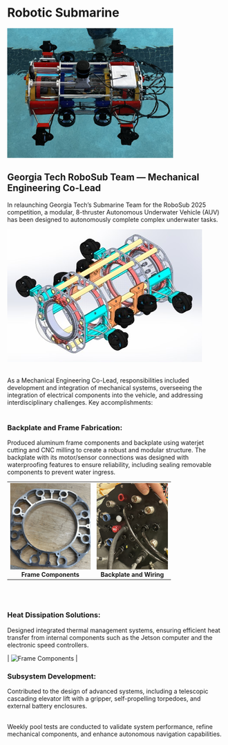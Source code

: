# Robotic Submarine
<img src="https://raw.githubusercontent.com/zgreenberg02/RoboticSubmarine/master/Images/RoboticSubmarine.jpg" alt="Robotic Submarine" height="300">
<br />

## Georgia Tech RoboSub Team — Mechanical Engineering Co-Lead
In relaunching Georgia Tech’s Submarine Team for the RoboSub 2025 competition, a modular, 8-thruster Autonomous Underwater Vehicle (AUV) has been designed to autonomously complete complex underwater tasks. <br />

![SubmarineFrame](https://raw.githubusercontent.com/zgreenberg02/RoboticSubmarine/master/Images/SubmarineFrame.jpg)
<br /><br />

As a Mechanical Engineering Co-Lead, responsibilities included development and integration of mechanical systems, overseeing the integration of electrical components into the vehicle, and addressing interdisciplinary challenges. Key accomplishments: <br /><br />

### Backplate and Frame Fabrication:
Produced aluminum frame components and backplate using waterjet cutting and CNC milling to create a robust and modular structure. The backplate with its motor/sensor connections was designed with waterproofing features to ensure reliability, including sealing removable components to prevent water ingress. <br />

<table>
  <tr>
    <td align="center">
      <img src="https://raw.githubusercontent.com/zgreenberg02/RoboticSubmarine/master/Images/FrameComponents.jpg" alt="Frame Components" height="200">
      <br><b>Frame Components</b>
    </td>
    <td align="center">
      <img src="https://raw.githubusercontent.com/zgreenberg02/RoboticSubmarine/master/Images/BackplateAndWiring.jpg" alt="Backplate and Wiring" height="200">
      <br><b>Backplate and Wiring</b>
    </td>
  </tr>
</table>


<br /><br />

### Heat Dissipation Solutions:
Designed integrated thermal management systems, ensuring efficient heat transfer from internal components such as the Jetson computer and the electronic speed controllers.<br />

| ![Frame Components](https://github.com/zgreenberg02/RoboticSubmarine/master/Images/ESCMount.jpg) |


### Subsystem Development:
Contributed to the design of advanced systems, including a telescopic cascading elevator lift with a gripper, self-propelling torpedoes, and external battery enclosures.<br /><br />

Weekly pool tests are conducted to validate system performance, refine mechanical components, and enhance autonomous navigation capabilities.





